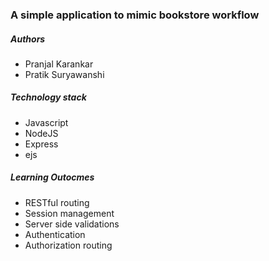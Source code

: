 ### A simple application to mimic bookstore workflow

##### Authors
- Pranjal Karankar
- Pratik Suryawanshi

##### Technology stack
- Javascript
- NodeJS
- Express
- ejs

##### Learning Outocmes
- RESTful routing
- Session management
- Server side validations
- Authentication
- Authorization routing
